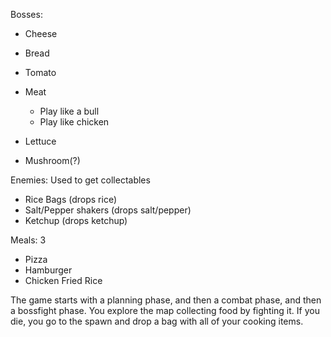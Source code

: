 Bosses: 
- Cheese
- Bread
- Tomato
- Meat 
   - Play like a bull
   - Play like chicken

- Lettuce
- Mushroom(?) 


Enemies: Used to get collectables
- Rice Bags (drops rice) 
- Salt/Pepper shakers (drops salt/pepper) 
- Ketchup (drops ketchup) 


Meals: 3 
- Pizza
- Hamburger
- Chicken Fried Rice

The game starts with a planning phase, and then a combat phase, and then a bossfight phase.
You explore the map collecting food by fighting it.
If you die, you go to the spawn and drop a bag with all of your cooking items.
